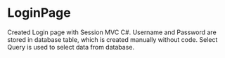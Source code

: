 # LoginPage
Created Login page with Session MVC C#.
Username and Password are stored in database table, which is created manually without code. Select Query is used to select data from database.
